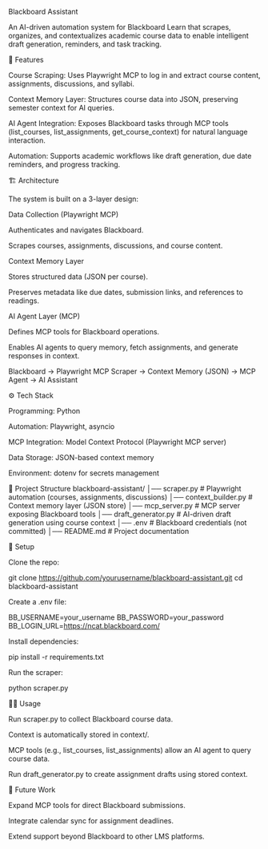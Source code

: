 Blackboard Assistant

An AI-driven automation system for Blackboard Learn that scrapes, organizes, and contextualizes academic course data to enable intelligent draft generation, reminders, and task tracking.

🚀 Features

Course Scraping: Uses Playwright MCP to log in and extract course content, assignments, discussions, and syllabi.

Context Memory Layer: Structures course data into JSON, preserving semester context for AI queries.

AI Agent Integration: Exposes Blackboard tasks through MCP tools (list_courses, list_assignments, get_course_context) for natural language interaction.

Automation: Supports academic workflows like draft generation, due date reminders, and progress tracking.

🏗️ Architecture

The system is built on a 3-layer design:

Data Collection (Playwright MCP)

Authenticates and navigates Blackboard.

Scrapes courses, assignments, discussions, and course content.

Context Memory Layer

Stores structured data (JSON per course).

Preserves metadata like due dates, submission links, and references to readings.

AI Agent Layer (MCP)

Defines MCP tools for Blackboard operations.

Enables AI agents to query memory, fetch assignments, and generate responses in context.

Blackboard → Playwright MCP Scraper → Context Memory (JSON) → MCP Agent → AI Assistant

⚙️ Tech Stack

Programming: Python

Automation: Playwright, asyncio

MCP Integration: Model Context Protocol (Playwright MCP server)

Data Storage: JSON-based context memory

Environment: dotenv for secrets management

📂 Project Structure
blackboard-assistant/
│── scraper.py              # Playwright automation (courses, assignments, discussions)
│── context_builder.py      # Context memory layer (JSON store)
│── mcp_server.py           # MCP server exposing Blackboard tools
│── draft_generator.py      # AI-driven draft generation using course context
│── .env                    # Blackboard credentials (not committed)
│── README.md               # Project documentation

🔧 Setup

Clone the repo:

git clone https://github.com/yourusername/blackboard-assistant.git
cd blackboard-assistant


Create a .env file:

BB_USERNAME=your_username
BB_PASSWORD=your_password
BB_LOGIN_URL=https://ncat.blackboard.com/


Install dependencies:

pip install -r requirements.txt


Run the scraper:

python scraper.py

🧑‍💻 Usage

Run scraper.py to collect Blackboard course data.

Context is automatically stored in context/.

MCP tools (e.g., list_courses, list_assignments) allow an AI agent to query course data.

Run draft_generator.py to create assignment drafts using stored context.

🔮 Future Work

Expand MCP tools for direct Blackboard submissions.

Integrate calendar sync for assignment deadlines.

Extend support beyond Blackboard to other LMS platforms.
